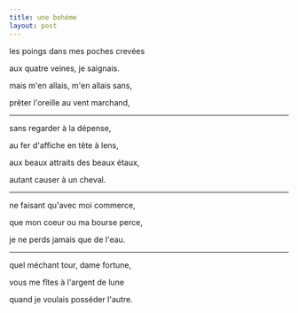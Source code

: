 ```yaml
---
title: une bohème
layout: post
---
```


les poings dans mes poches crevées

aux quatre veines, je saignais.

mais m'en allais, m'en allais sans,

prêter l'oreille au vent marchand,

---

sans regarder à la dépense,

au fer d'affiche en tête à lens,

aux beaux attraits des beaux étaux,

autant causer à un cheval.

---

ne faisant qu'avec moi commerce,

que mon coeur ou ma bourse perce,

je ne perds jamais que de l'eau.

---

quel méchant tour, dame fortune,

vous me fîtes à l'argent de lune

quand je voulais posséder l'autre.

